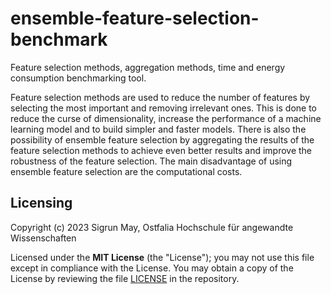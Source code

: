# ensemble-feature-selection-benchmark
Feature selection methods, aggregation methods, time and energy consumption benchmarking tool.

Feature selection methods are used to reduce the number of features by selecting the most important and removing 
irrelevant ones. This is done to reduce the curse of dimensionality, increase the performance of a machine learning model 
and to build simpler and faster models. There is also the possibility of ensemble feature selection by aggregating the 
results of the feature selection methods to achieve even better results and improve the robustness of the feature 
selection. The main disadvantage of using ensemble feature selection are the computational costs. 

## Licensing

Copyright (c) 2023 Sigrun May, Ostfalia Hochschule für angewandte Wissenschaften

Licensed under the **MIT License** (the "License"); you may not use this file except in compliance with the License.
You may obtain a copy of the License by reviewing the file
[LICENSE](https://github.com/sigrun-may/ensemble-feature-selection-benchmark/blob/main/LICENSE) in the repository.
